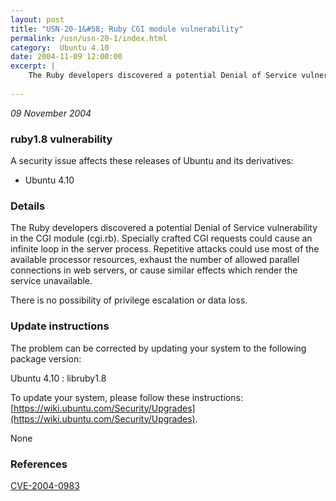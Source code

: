 ```yaml
---
layout: post
title: "USN-20-1&#58; Ruby CGI module vulnerability"
permalink: /usn/usn-20-1/index.html
category:  Ubuntu 4.10
date: 2004-11-09 12:00:00
excerpt: |
    The Ruby developers discovered a potential Denial of Service vulnerability in the CGI module (cgi.rb). Specially crafted CGI requests could cause an infinite loop in the server process. Repetitive attacks could use most of the available processor resources, exhaust the number of allowed parallel connections in web servers, or cause similar effects which render the service unavailable.
    
--- 
```

 
 

*09 November 2004*

### ruby1.8 vulnerability

A security issue affects these releases of Ubuntu and its derivatives:

* Ubuntu 4.10

### Details

The Ruby developers discovered a potential Denial of Service vulnerability in the CGI module (cgi.rb). Specially crafted CGI requests could cause an infinite loop in the server process. Repetitive attacks could use most of the available processor resources, exhaust the number of allowed parallel connections in web servers, or cause similar effects which render the service unavailable.

There is no possibility of privilege escalation or data loss.

### Update instructions

The problem can be corrected by updating your system to the following package version:

Ubuntu 4.10
 : libruby1.8 

To update your system, please follow these instructions: [https://wiki.ubuntu.com/Security/Upgrades](https://wiki.ubuntu.com/Security/Upgrades).

None

### References

 
 [CVE-2004-0983](http://people.ubuntu.com/~ubuntu-security/cve/CVE-2004-0983)
 

